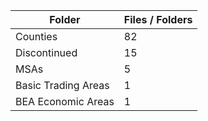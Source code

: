 | Folder              |   Files / Folders |
|---------------------|-------------------|
| Counties            |                82 |
| Discontinued        |                15 |
| MSAs                |                 5 |
| Basic Trading Areas |                 1 |
| BEA Economic Areas  |                 1 |